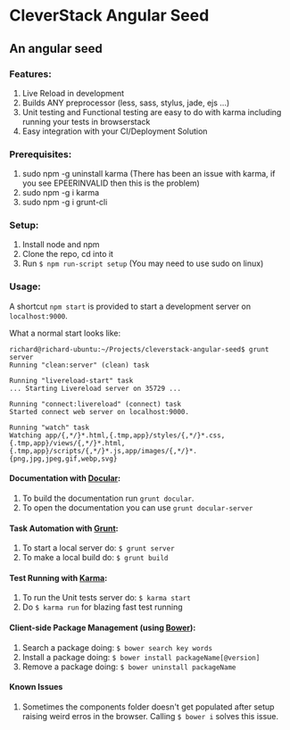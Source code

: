 # CleverStack Angular Seed
## An angular seed 

### Features:
1. Live Reload in development
2. Builds ANY preprocessor (less, sass, stylus, jade, ejs ...)
3. Unit testing and Functional testing are easy to do with karma including running your tests in browserstack
4. Easy integration with your CI/Deployment Solution

### Prerequisites:
1. sudo npm -g uninstall karma (There has been an issue with karma, if you see EPEERINVALID then this is the problem)
2. sudo npm -g i karma
3. sudo npm -g i grunt-cli

### Setup:
1. Install node and npm
2. Clone the repo, cd into it
3. Run `$ npm run-script setup` (You may need to use sudo on linux)

### Usage:
A shortcut `npm start` is provided to start a development server on `localhost:9000`.

What a normal start looks like:
```
richard@richard-ubuntu:~/Projects/cleverstack-angular-seed$ grunt server
Running "clean:server" (clean) task

Running "livereload-start" task
... Starting Livereload server on 35729 ...

Running "connect:livereload" (connect) task
Started connect web server on localhost:9000.

Running "watch" task
Watching app/{,*/}*.html,{.tmp,app}/styles/{,*/}*.css,{.tmp,app}/views/{,*/}*.html,{.tmp,app}/scripts/{,*/}*.js,app/images/{,*/}*.{png,jpg,jpeg,gif,webp,svg}
```

#### Documentation with [Docular](https://github.com/gitsome/docular):
1. To build the documentation run `grunt docular`.
2. To open the documentation you can use `grunt docular-server`

#### Task Automation with [Grunt](http://http://gruntjs.com/):
1. To start a local server do: `$ grunt server`
4. To make a local build do: `$ grunt build`

#### Test Running with [Karma](http://karma-runner.github.io):
1. To run the Unit tests server do: `$ karma start`
2. Do `$ karma run` for blazing fast test running

#### Client-side Package Management (using [Bower](http://bower.io)):
1. Search a package doing: `$ bower search key words`
2. Install a package doing: `$ bower install packageName[@version]`
3. Remove a package doing: `$ bower uninstall packageName`

#### Known Issues
1. Sometimes the components folder doesn't get populated after setup raising weird erros in the browser. Calling `$ bower i` solves this issue.

